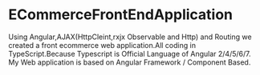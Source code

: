 # ECommerceFrontEndApplication
Using Angular,AJAX(HttpCleint,rxjx Observable  and Http) and Routing we created a front ecommerce web application.All coding in TypeScript.Because Typescript is Official Language of Angular 2/4/5/6/7. My Web application is based on Angular Framework / Component Based.
